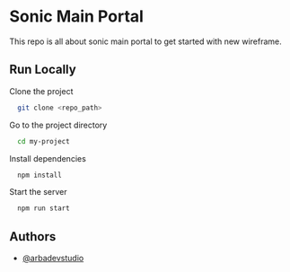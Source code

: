 
# Sonic Main Portal

This repo is all about sonic main portal to get started with new wireframe.

## Run Locally

Clone the project

```bash
  git clone <repo_path>
```

Go to the project directory

```bash
  cd my-project
```

Install dependencies

```bash
  npm install
```

Start the server

```bash
  npm run start
```

  
## Authors

- [@arbadevstudio](https://github.com/orgs/arbadevstudio)

  
